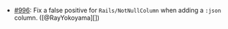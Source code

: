 * [#996](https://github.com/rubocop/rubocop-rails/pull/996): Fix a false positive for `Rails/NotNullColumn` when adding a `:json` column. ([@RayYokoyama][])

